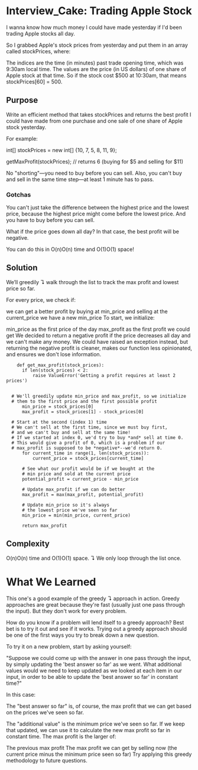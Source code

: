 # Interview_Cake: Trading Apple Stock
I wanna know how much money I could have made yesterday if I'd been trading Apple stocks all day.

So I grabbed Apple's stock prices from yesterday and put them in an array called stockPrices, where:

The indices are the time (in minutes) past trade opening time, which was 9:30am local time.
The values are the price (in US dollars) of one share of Apple stock at that time.
So if the stock cost $500 at 10:30am, that means stockPrices[60] = 500.

## Purpose
Write an efficient method that takes stockPrices and returns the best profit I could have made from one purchase and one sale of one share of Apple stock yesterday.

For example:

  int[] stockPrices = new int[] {10, 7, 5, 8, 11, 9};

  getMaxProfit(stockPrices);
  // returns 6 (buying for $5 and selling for $11)


No "shorting"—you need to buy before you can sell. Also, you can't buy and sell in the same time step—at least 1 minute has to pass.

### Gotchas
You can't just take the difference between the highest price and the lowest price, because the highest price might come before the lowest price. And you have to buy before you can sell.

What if the price goes down all day? In that case, the best profit will be negative.

You can do this in O(n)O(n) time and O(1)O(1) space!

## Solution
We’ll greedily ↴ walk through the list to track the max profit and lowest price so far.

For every price, we check if:

we can get a better profit by buying at min_price and selling at the current_price
we have a new min_price
To start, we initialize:

min_price as the first price of the day
max_profit as the first profit we could get
We decided to return a negative profit if the price decreases all day and we can't make any money. We could have raised an exception instead, but returning the negative profit is cleaner, makes our function less opinionated, and ensures we don't lose information.

   
        def get_max_profit(stock_prices):
          if len(stock_prices) < 2:
              raise ValueError('Getting a profit requires at least 2 prices')


      # We'll greedily update min_price and max_profit, so we initialize
      # them to the first price and the first possible profit
          min_price = stock_prices[0]
          max_profit = stock_prices[1] - stock_prices[0]

      # Start at the second (index 1) time
      # We can't sell at the first time, since we must buy first,
      # and we can't buy and sell at the same time!
      # If we started at index 0, we'd try to buy *and* sell at time 0.
      # This would give a profit of 0, which is a problem if our
      # max_profit is supposed to be *negative*--we'd return 0.
          for current_time in range(1, len(stock_prices)):
              current_price = stock_prices[current_time]

          # See what our profit would be if we bought at the
          # min price and sold at the current price
          potential_profit = current_price - min_price

          # Update max_profit if we can do better
          max_profit = max(max_profit, potential_profit)

          # Update min_price so it's always
          # the lowest price we've seen so far
          min_price = min(min_price, current_price)

          return max_profit
    

## Complexity
O(n)O(n) time and O(1)O(1) space. ↴ We only loop through the list once.

# What We Learned
This one's a good example of the greedy ↴ approach in action. Greedy approaches are great because they're fast (usually just one pass through the input). But they don't work for every problem.

How do you know if a problem will lend itself to a greedy approach? Best bet is to try it out and see if it works. Trying out a greedy approach should be one of the first ways you try to break down a new question.

To try it on a new problem, start by asking yourself:

"Suppose we could come up with the answer in one pass through the input, by simply updating the 'best answer so far' as we went. What additional values would we need to keep updated as we looked at each item in our input, in order to be able to update the 'best answer so far' in constant time?"

In this case:

The "best answer so far" is, of course, the max profit that we can get based on the prices we've seen so far.

The "additional value" is the minimum price we've seen so far. If we keep that updated, we can use it to calculate the new max profit so far in constant time. The max profit is the larger of:

The previous max profit
The max profit we can get by selling now (the current price minus the minimum price seen so far)
Try applying this greedy methodology to future questions.
